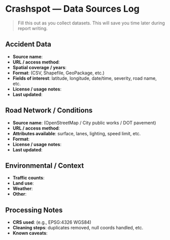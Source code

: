 # Crashspot — Data Sources Log

> Fill this out as you collect datasets. This will save you time later during report writing.

## Accident Data
- **Source name**: 
- **URL / access method**: 
- **Spatial coverage / years**: 
- **Format**: (CSV, Shapefile, GeoPackage, etc.)
- **Fields of interest**: latitude, longitude, date/time, severity, road name, etc.
- **License / usage notes**: 
- **Last updated**: 

## Road Network / Conditions
- **Source name**: (OpenStreetMap / City public works / DOT pavement)
- **URL / access method**: 
- **Attributes available**: surface, lanes, lighting, speed limit, etc.
- **Format**: 
- **License / usage notes**: 
- **Last updated**: 

## Environmental / Context
- **Traffic counts**: 
- **Land use**: 
- **Weather**: 
- **Other**: 

## Processing Notes
- **CRS used**: (e.g., EPSG:4326 WGS84)
- **Cleaning steps**: duplicates removed, null coords handled, etc.
- **Known caveats**: 
